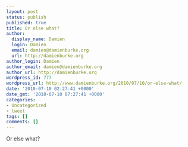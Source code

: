 ```yaml
---
layout: post
status: publish
published: true
title: Or else what?
author:
  display_name: Damien
  login: Damien
  email: damien@damienburke.org
  url: http://damienburke.org
author_login: Damien
author_email: damien@damienburke.org
author_url: http://damienburke.org
wordpress_id: 777
wordpress_url: http://www.damienburke.org/2010/07/10/or-else-what/
date: '2010-07-10 02:27:41 +0000'
date_gmt: '2010-07-10 07:27:41 +0000'
categories:
- Uncategorized
- tweet
tags: []
comments: []
---
```

<p>Or else what?</p>
